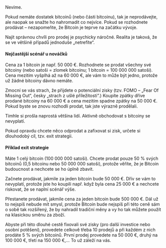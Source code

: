 Nevíme.

Pokud nemáte dostatek bitcoinů (nebo části bitcoinu), tak je neprodávejte, ale naopak se snažte ho nahromadit co nejvíce. Pokud se rozhodnete prodávat – nezapomeňte, že Bitcoin je teprve na začátku vývoje.

Najít správnou chvíli pro prodej je psychicky náročné. Realita je taková, že se ve většině případů jednoduše „netrefíte“.

#### Nejčastější scénář u nováčků
Cena za 1 bitcoin je např. 50 000 €. Rozhodnete se prodat všechny své bitcoiny (nebo satoši = zlomek bitcoinu; 1 bitcoin = 100 000 000 satoši). Cena mezitím vyšplhá až na 60 000 €, ale vám to může být jedno, protože už žádné bitcoiny dávno nemáte.

Zmocní se vás strach, že přijdete o potenciální zisky (tzv. FOMO – „Fear Of Missing Out“, česky „strach z ušlé příležitosti“.) Koupíte zpátky dříve prodané bitcoiny na 60 000 € a cena mezitím spadne zpátky na 50 000 €. Pokud byste se znovu rozhodli prodat, tak jste výrazně prodělali.

Tímhle si prošla naprostá většina lidí. Aktivně obchodovat s bitcoiny se nevyplatí.

Pokud opravdu chcete něco odprodat a zafixovat si zisk, určete si dlouhodobý cíl, tzv. exit strategii.

#### Příklad exit strategie
Máte 1 celý bitcoin (100 000 000 satoši). Chcete prodat pouze 50 % svých bitcoinů (0,5 bitcoinu nebo 50 000 000 satoši), protože věříte, že je Bitcoin budoucnost a nechcete se ho úplně zbavit.

Začnete prodávat, jakmile za jeden bitcoin bude 50 000 €. Dřív se vám to nevyplatí, protože jste ho koupili např. když byla cena 25 000 € a nechcete riskovat, že se naplní scénář výše.

Přestanete prodávat, jakmile cena za jeden bitcoin bude 500 000 €. Dál už to nejspíš nebude mít smysl, protože Bitcoin bude nejspíš při této ceně sám o sobě tak rozšířený, že by nahradil tradiční měny a vy ho tak můžete použít na klasickou směnu za zboží.

Abyste při této dlouhé cestě fixovali své zisky (pro další investice nebo osobní potěšení), provedete celkově třeba 10 prodejů a při každém z nich prodáte 5 % svých bitcoinů. První prodej provedete na 50 000 €, druhý na 100 000 €, třetí na 150 000 €,… To už záleží na vás.

